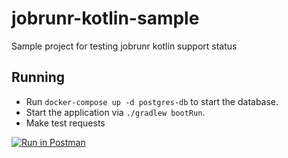 # jobrunr-kotlin-sample
Sample project for testing jobrunr kotlin support status

## Running
- Run `docker-compose up -d postgres-db` to start the database.
- Start the application via `./gradlew bootRun`.
- Make test requests
  
[![Run in Postman](https://run.pstmn.io/button.svg)](https://app.getpostman.com/run-collection/c383593f57f1daabe5ca)
